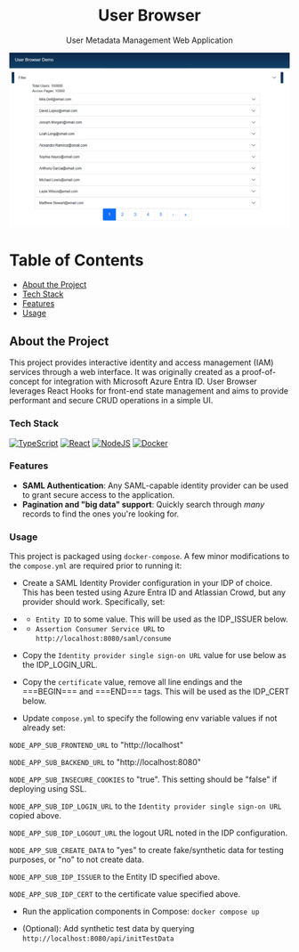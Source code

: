 <div align="center">

  <h1>User Browser</h1>
  
  <p>
  User Metadata Management Web Application
  </p>

</div>

![screenshot](img/preview.png)

# Table of Contents

- [About the Project](#about-the-project)
- [Tech Stack](#tech-stack)
- [Features](#features)
- [Usage](#usage)

## About the Project

This project provides interactive identity and access management (IAM) services through a web interface. It was originally created as a proof-of-concept for integration with Microsoft Azure Entra ID. User Browser leverages React Hooks for front-end state management and aims to provide performant and secure CRUD operations in a simple UI.

### Tech Stack

[![TypeScript](https://img.shields.io/badge/TypeScript-3178C6?logo=typescript&logoColor=fff)](#)
[![React](https://img.shields.io/badge/React-%2320232a.svg?logo=react&logoColor=%2361DAFB)](#)
[![NodeJS](https://img.shields.io/badge/Node.js-6DA55F?logo=node.js&logoColor=white)](#)
[![Docker](https://img.shields.io/badge/Docker-2496ED?logo=docker&logoColor=fff)](#)

### Features

- **SAML Authentication**: Any SAML-capable identity provider can be used to grant secure access to the application.
- **Pagination and "big data" support**: Quickly search through _many_ records to find the ones you're looking for.

### Usage 
This project is packaged using `docker-compose`. A few minor modifications to the `compose.yml` are required prior to running it:

* Create a SAML Identity Provider configuration in your IDP of choice. This has been tested using Azure Entra ID and Atlassian Crowd, but any provider should work. Specifically, set:

* * `Entity ID` to some value. This will be used as the IDP_ISSUER below.
* * `Assertion Consumer Service URL` to `http://localhost:8080/saml/consume`

* Copy the `Identity provider single sign-on URL` value for use below as the IDP_LOGIN_URL.

* Copy the `certificate` value, remove all line endings and the ===BEGIN=== and ===END=== tags. This will be used as the IDP_CERT below.

* Update `compose.yml` to specify the following env variable values if not already set:

`NODE_APP_SUB_FRONTEND_URL` to "http://localhost"

`NODE_APP_SUB_BACKEND_URL` to "http://localhost:8080"

`NODE_APP_SUB_INSECURE_COOKIES` to "true". This setting should be "false" if deploying using SSL.

`NODE_APP_SUB_IDP_LOGIN_URL` to the `Identity provider single sign-on URL` copied above.

`NODE_APP_SUB_IDP_LOGOUT_URL` the logout URL noted in the IDP configuration.

`NODE_APP_SUB_CREATE_DATA` to "yes" to create fake/synthetic data for testing purposes, or "no" to not create data.

`NODE_APP_SUB_IDP_ISSUER` to the Entity ID specified above.

`NODE_APP_SUB_IDP_CERT` to the certificate value specified above.

* Run the application components in Compose: `docker compose up`

* (Optional): Add synthetic test data by querying `http://localhost:8080/api/initTestData`
